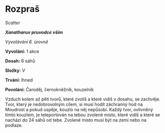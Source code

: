 # Rozpraš

*Scatter*

***Xanatharuv pruvodce vším***

 *Vyvolávání 6. úrovně* 

**Vyvolání:** 1 akce

**Dosah:** 6 sáhů

**Složky:** V

**Trvání:** Ihned

**Povolání:** Čaroděj, černokněžník, kouzelník

Vzduch kolem až pěti tvorů, které zvolíš a které vidíš v dosahu, se zachvěje. Tvor, který je nedobrovolným cílem, si musí hodit záchranný hod na Moudrost a pokud uspěje, kouzlo na něj nepůsobí. Každý tvor, ovlivněný tímto kouzlem, je teleportován na tebou zvolené místo, které vidíš a které se nachází do 24 sáhů od tebe. Zvolené místo musí být na zemi nebo na podlaze.
